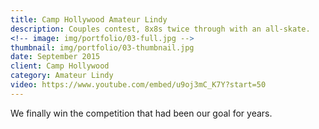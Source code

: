 ```yaml
---
title: Camp Hollywood Amateur Lindy
description: Couples contest, 8x8s twice through with an all-skate.
<!-- image: img/portfolio/03-full.jpg -->
thumbnail: img/portfolio/03-thumbnail.jpg
date: September 2015
client: Camp Hollywood
category: Amateur Lindy
video: https://www.youtube.com/embed/u9oj3mC_K7Y?start=50
---
```

We finally win the competition that had been our goal for years.